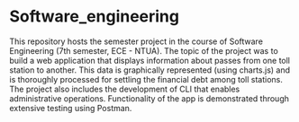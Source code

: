 # Software_engineering

This repository hosts the semester project in the course of Software Engineering (7th semester, ECE - NTUA). The topic of the project was to build a web application that displays information about passes from one toll station to another. This data is graphically represented (using charts.js) and is thoroughly processed for settling the financial debt among toll stations. The project also includes the development of CLI that enables administrative operations. Functionality of the app is demonstrated through extensive testing using Postman.
